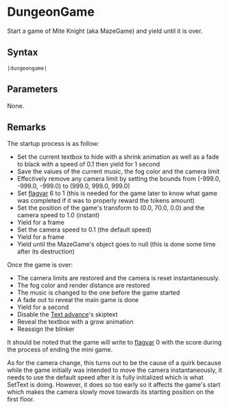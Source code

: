 # DungeonGame

Start a game of Mite Knight (aka MazeGame) and yield until it is over.

## Syntax

````
|dungeongame|
````

## Parameters

None.

## Remarks

The startup process is as follow:

* Set the current textbox to hide with a shrink animation as well as a fade to black with a speed of 0.1 then yield for 1 second
* Save the values of the current music, the fog color and the camera limit
* Effectively remove any camera limit by setting the bounds from (-999.0, -999.0, -999.0) to (999.0, 999.0, 999.0)
* Set [flagvar](../../Flags%20arrays/flagvar.md) 6 to 1 (this is needed for the game later to know what game was completed if it was to properly reward the tokens amount)
* Set the position of the game's transform to (0.0, 70.0, 0.0) and the camera speed to 1.0 (instant)
* Yield for a frame
* Set the camera speed to 0.1 (the default speed)
* Yield for a frame
* Yield until the MazeGame's object goes to null (this is done some time after its destruction)

Once the game is over:

* The camera limits are restored and the camera is reset instantaneously.
* The fog color and render distance are restored
* The music is changed to the one before the game started
* A fade out to reveal the main game is done
* Yield for a second
* Disable the [Text advance](../Related%20Systems/Text%20advance.md)'s skiptext
* Reveal the textbox with a grow animation
* Reassign the blinker

It should be noted that the game will write to [flagvar](../../Flags%20arrays/flagvar.md) 0 with the score during the process of ending the mini game.

As for the camera change, this turns out to be the cause of a quirk because while the game initially was intended to move the camera instantaneously, it needs to use the default speed after it is fully initialized which is what SetText is doing. However, it does so too early so it affects the game's start which makes the camera slowly move towards its starting position on the first floor.
